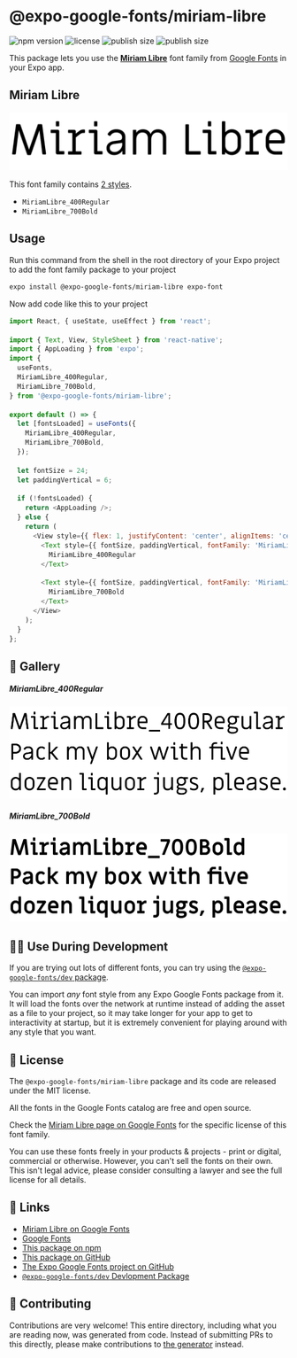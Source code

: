 # @expo-google-fonts/miriam-libre

![npm version](https://flat.badgen.net/npm/v/@expo-google-fonts/miriam-libre)
![license](https://flat.badgen.net/github/license/expo/google-fonts)
![publish size](https://flat.badgen.net/packagephobia/install/@expo-google-fonts/miriam-libre)
![publish size](https://flat.badgen.net/packagephobia/publish/@expo-google-fonts/miriam-libre)

This package lets you use the [**Miriam Libre**](https://fonts.google.com/specimen/Miriam+Libre) font family from [Google Fonts](https://fonts.google.com/) in your Expo app.

## Miriam Libre

![Miriam Libre](./font-family.png)

This font family contains [2 styles](#-gallery).

- `MiriamLibre_400Regular`
- `MiriamLibre_700Bold`

## Usage

Run this command from the shell in the root directory of your Expo project to add the font family package to your project
```sh
expo install @expo-google-fonts/miriam-libre expo-font
```

Now add code like this to your project
```js
import React, { useState, useEffect } from 'react';

import { Text, View, StyleSheet } from 'react-native';
import { AppLoading } from 'expo';
import {
  useFonts,
  MiriamLibre_400Regular,
  MiriamLibre_700Bold,
} from '@expo-google-fonts/miriam-libre';

export default () => {
  let [fontsLoaded] = useFonts({
    MiriamLibre_400Regular,
    MiriamLibre_700Bold,
  });

  let fontSize = 24;
  let paddingVertical = 6;

  if (!fontsLoaded) {
    return <AppLoading />;
  } else {
    return (
      <View style={{ flex: 1, justifyContent: 'center', alignItems: 'center' }}>
        <Text style={{ fontSize, paddingVertical, fontFamily: 'MiriamLibre_400Regular' }}>
          MiriamLibre_400Regular
        </Text>

        <Text style={{ fontSize, paddingVertical, fontFamily: 'MiriamLibre_700Bold' }}>
          MiriamLibre_700Bold
        </Text>
      </View>
    );
  }
};

```

## 🔡 Gallery

##### MiriamLibre_400Regular
![MiriamLibre_400Regular](./MiriamLibre_400Regular.ttf.png)

##### MiriamLibre_700Bold
![MiriamLibre_700Bold](./MiriamLibre_700Bold.ttf.png)


## 👩‍💻 Use During Development

If you are trying out lots of different fonts, you can try using the [`@expo-google-fonts/dev` package](https://github.com/expo/google-fonts/tree/master/font-packages/dev#readme).

You can import *any* font style from any Expo Google Fonts package from it. It will load the fonts
over the network at runtime instead of adding the asset as a file to your project, so it may take longer
for your app to get to interactivity at startup, but it is extremely convenient
for playing around with any style that you want.

## 📖 License

The `@expo-google-fonts/miriam-libre` package and its code are released under the MIT license.

All the fonts in the Google Fonts catalog are free and open source.

Check the [Miriam Libre page on Google Fonts](https://fonts.google.com/specimen/Miriam+Libre) for the specific license of this font family.

You can use these fonts freely in your products & projects - print or digital, commercial or otherwise. However, you can't sell the fonts on their own. This isn't legal advice, please consider consulting a lawyer and see the full license for all details.

## 🔗 Links

- [Miriam Libre on Google Fonts](https://fonts.google.com/specimen/Miriam+Libre)
- [Google Fonts](https://fonts.google.com/)
- [This package on npm](https://www.npmjs.com/package/@expo-google-fonts/miriam-libre)
- [This package on GitHub](https://github.com/expo/google-fonts/tree/master/font-packages/miriam-libre)
- [The Expo Google Fonts project on GitHub](https://github.com/expo/google-fonts)
- [`@expo-google-fonts/dev` Devlopment Package](https://github.com/expo/google-fonts/tree/master/font-packages/dev)

## 🤝 Contributing

Contributions are very welcome! This entire directory, including what you are reading now, was generated from code. Instead of submitting PRs to this directly, please make contributions to [the generator](https://github.com/expo/google-fonts/tree/master/packages/generator) instead.
